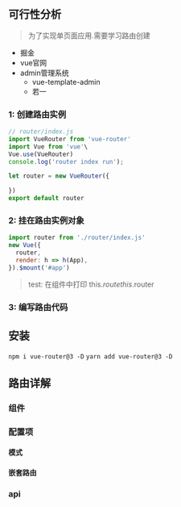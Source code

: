 ## 可行性分析
> 为了实现单页面应用.需要学习路由创建

- 掘金
- vue官网
- admin管理系统
   - vue-template-admin
   - 若一


### 1: 创建路由实例


~~~js
// router/index.js
import VueRouter from 'vue-router'
import Vue from 'vue'\
Vue.use(VueRouter)
console.log('router index run');

let router = new VueRouter({

})
export default router
~~~

### 2: 挂在路由实例对象
~~~js
import router from './router/index.js'
new Vue({
  router, 
  render: h => h(App),
}).$mount('#app')

~~~

> test: 在组件中打印 this.$route this.$router

### 3: 编写路由代码


## 安装
`npm i vue-router@3 -D`
`yarn add vue-router@3 -D`


## 路由详解

### 组件

### 配置项

#### 模式

#### 嵌套路由


### api




